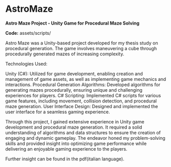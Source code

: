 # AstroMaze
**Astro Maze Project - Unity Game for Procedural Maze Solving**

**Code:** assets/scripts/

Astro Maze was a Unity-based project developed for my thesis study on procedural generation. The game involves maneuvering a cube through procedurally generated mazes of increasing complexity.

Technologies Used:

Unity (C#): Utilized for game development, enabling creation and management of game assets, as well as implementing game mechanics and interactions.
Procedural Generation Algorithms: Developed algorithms for generating mazes procedurally, ensuring unique and challenging experiences for players.
C# Scripting: Implemented C# scripts for various game features, including movement, collision detection, and procedural maze generation.
User Interface Design: Designed and implemented the user interface for a seamless gaming experience.

Through this project, I gained extensive experience in Unity game development and procedural maze generation. It required a solid understanding of algorithms and data structures to ensure the creation of engaging and dynamic gameplay. The endeavor honed my problem-solving skills and provided insight into optimizing game performance while delivering an enjoyable gaming experience to the players.

Further insight can be found in the pdf(italian language).
